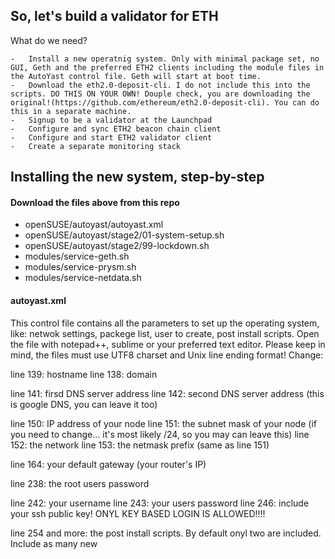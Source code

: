 ## So, let's build a validator for ETH 
What do we need?

	-	Install a new operatnig system. Only with minimal package set, no GUI, Geth and the preferred ETH2 clients including the module files in the AutoYast control file. Geth will start at boot time.
	-	Download the eth2.0-deposit-cli. I do not include this into the scripts. DO THIS ON YOUR OWN! Douple check, you are downloading the original!(https://github.com/ethereum/eth2.0-deposit-cli). You can do this in a separate machine.
	-	Signup to be a validator at the Launchpad
	-	Configure and sync ETH2 beacon chain client
	-	Configure and start ETH2 validator client
	-	Create a separate monitoring stack

## Installing the new system, step-by-step

#### Download the files above from this repo

 - openSUSE/autoyast/autoyast.xml
 - openSUSE/autoyast/stage2/01-system-setup.sh
 - openSUSE/autoyast/stage2/99-lockdown.sh
 - modules/service-geth.sh
 - modules/service-prysm.sh
 - modules/service-netdata.sh

#### autoyast.xml

This control file contains all the parameters to set up the operating system, like: netwok settings, packege list, user to create, post install scripts.
Open the file with notepad++, sublime or your preferred text editor. Please keep in mind, the files must use UTF8 charset and Unix line ending format!
Change:

line 139: hostname
line 138: domain

line 141: firsd DNS server address
line 142: second DNS server address (this is google DNS, you can leave it too)

line 150: IP address of your node
line 151: the subnet mask of your node (if you need to change... it's most likely /24, so you may can leave this)
line 152: the network
line 153: the netmask prefix (same as line 151)

line 164: your default gateway (your router's IP)

line 238: the root users password

line 242: your username
line 243: your users password
line 246: include your ssh public key! ONYL KEY BASED LOGIN IS ALLOWED!!!! 

line 254 and more: the post install scripts. By default onyl two are included. Include as many new <script> block as many you want, like service-geth.sh, service-prysm.sh and service-netdata.sh.

Check the line endings!
Copy the file into the "html" folder.

#### 01-system-setup.sh
This file contains some hardening setps and the commands to clone this repo, donwload all the firewall settings, system audit settings, kernel parameter tunings, etc. It will enable the firewall and the auditing daemon to start at boot time.

#### 99-lockdown.sh
This file will lock the ability to create new users or change passwords. Not even root will be able to change passwords after the first reboot!

#### service-geth.sh
This file contains the steps to install Geth to the new machine.
The commands used here will create a service user, create folders, download Geth, change folder permissions and download the service file.

#### service-prysm.sh
This file contains the steps to install Prysm to the new machine.
The commands used here will create a service user, create folders, download Geth, change folder permissions and download the service file.
The beacon chain client and the validator client will have separate service users.

